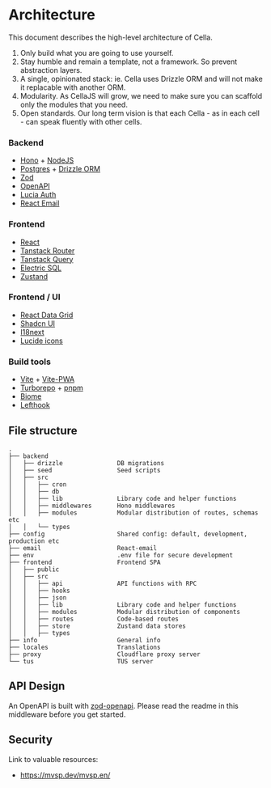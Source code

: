 # Architecture
This document describes the high-level architecture of Cella.

 1. Only build what you are going to use yourself.
 2. Stay humble and remain a template, not a framework. So prevent abstraction layers.
 3. A single, opinionated stack: ie. Cella uses Drizzle ORM and will not make it replacable with another ORM.
 4. Modularity. As CellaJS will grow, we need to make sure you can scaffold only the modules that you need.
 5. Open standards. Our long term vision is that each Cella - as in each cell - can speak fluently with other cells. 

### Backend
- [Hono](https://hono.dev) + [NodeJS](https://nodejs.org)
- [Postgres](https://www.postgresql.org) + [Drizzle ORM](https://orm.drizzle.team/)
- [Zod](https://github.com/colinhacks/zod)
- [OpenAPI](https://www.openapis.org)
- [Lucia Auth](https://lucia-auth.com/)
- [React Email](https://react.email/)

### Frontend
- [React](https://reactjs.org)
- [Tanstack Router](https://github.com/tanstack/router)
- [Tanstack Query](https://github.com/tanstack/query)
- [Electric SQL](https://github.com/electric-sql/electric)
- [Zustand](https://github.com/pmndrs/zustand)

### Frontend / UI
- [React Data Grid](https://github.com/adazzle/react-data-grid)
- [Shadcn UI](https://ui.shadcn.com)
- [I18next](https://www.i18next.com)
- [Lucide icons](https://lucide.dev)

### Build tools
- [Vite](https://vitejs.dev) + [Vite-PWA](https://github.com/antfu/vite-plugin-pwa)
- [Turborepo](https://turborepo.dev) + [pnpm](https://pnpm.io)
- [Biome](https://biomejs.dev)
- [Lefthook](https://github.com/evilmartians/lefthook)

## File structure
```
.
├── backend
│   ├── drizzle               DB migrations
│   ├── seed                  Seed scripts
│   ├── src                   
│   │   ├── cron              
│   │   ├── db                
│   │   ├── lib               Library code and helper functions
│   │   ├── middlewares       Hono middlewares
│   │   ├── modules           Modular distribution of routes, schemas etc
│   │   └── types             
├── config                    Shared config: default, development, production etc
├── email                     React-email
├── env                       .env file for secure development
├── frontend                  Frontend SPA
│   ├── public                
│   ├── src                   
│   │   ├── api               API functions with RPC
│   │   ├── hooks             
│   │   ├── json              
│   │   ├── lib               Library code and helper functions
│   │   ├── modules           Modular distribution of components
│   │   ├── routes            Code-based routes
│   │   ├── store             Zustand data stores
│   │   ├── types             
├── info                      General info
├── locales                   Translations
├── proxy                     Cloudflare proxy server
└── tus                       TUS server

```
## API Design
An OpenAPI is built with [zod-openapi](https://github.com/honojs/middleware/tree/main/packages/zod-openapi). Please read the readme in this middleware before you get started.

## Security

Link to valuable resources:
* https://mvsp.dev/mvsp.en/
 